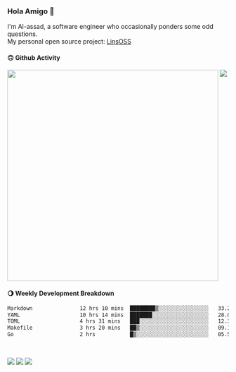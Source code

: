 ### Hola Amigo 🤣   

I'm Al-assad, a software engineer who occasionally ponders some odd questions.  
My personal open source project: [LinsOSS](https://github.com/linsoss)
 
#### 🙃 Github Activity 
<div>
  <img src="https://github-readme-stats.vercel.app/api?username=al-assad&show_icons=true" align="top" style="display: inline-block;" width="480"/>
  <img src="https://github-readme-stats.vercel.app/api/top-langs/?username=al-assad&hide=css,html&langs_count=8&layout=compact" align="top" style="display: inline-block;"/>
</div>

#### 🌖 Weekly Development Breakdown
<!--START_SECTION:waka-->

```txt
Markdown               12 hrs 10 mins  ████████▒░░░░░░░░░░░░░░░░   33.29 %
YAML                   10 hrs 14 mins  ███████░░░░░░░░░░░░░░░░░░   28.02 %
TOML                   4 hrs 31 mins   ███░░░░░░░░░░░░░░░░░░░░░░   12.37 %
Makefile               3 hrs 20 mins   ██▒░░░░░░░░░░░░░░░░░░░░░░   09.13 %
Go                     2 hrs           █▒░░░░░░░░░░░░░░░░░░░░░░░   05.50 %
```

<!--END_SECTION:waka-->

<br>

<a href="https://twitter.com/Alassad_dev"><img src="https://img.shields.io/badge/Twitter-@Alassad__dev-blue?style=flat&logo=twitter" /></a>
<a href="https://t.me/alassad_dev"><img src="https://img.shields.io/badge/Telegram-@alassad__dev-orange?style=flat&logo=telegram" /></a>
<a href="https://al-assad.github.io"><img src="https://img.shields.io/badge/Blogs-Linying_Assad's_Blog-yellow?style=flat&logo=github" /></a>

